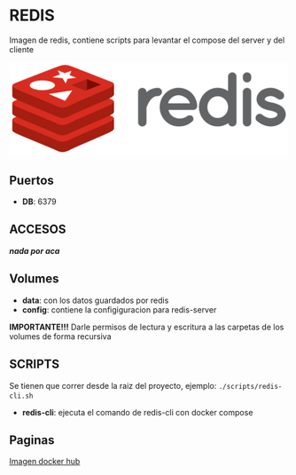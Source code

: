 
# REDIS

Imagen de redis, contiene scripts para levantar el compose del server y del cliente

![alt text](img/redis.png)


## Puertos

* **DB**: 6379


## ACCESOS

***nada por aca***


## Volumes

* **data**: con los datos guardados por redis
* **config**: contiene la configiguracion para redis-server


**IMPORTANTE!!!**
Darle permisos de lectura y escritura a las carpetas de los volumes de forma recursiva


## SCRIPTS

Se tienen que correr desde la raiz del proyecto, ejemplo:
`./scripts/redis-cli.sh`

* **redis-cli**: ejecuta el comando de redis-cli con docker compose  


## Paginas

[Imagen docker hub](https://hub.docker.com/_/redis)

